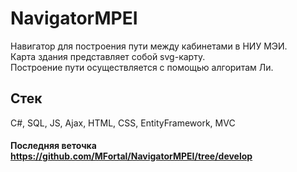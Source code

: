 # NavigatorMPEI
Навигатор для построения пути между кабинетами в НИУ МЭИ.  
Карта здания представляет собой svg-карту.  
Построение пути осуществляется с помощью алгоритам Ли.  

## Стек
С#, SQL, JS, Ajax, HTML, CSS, EntityFramework, MVC 

#### Последняя веточка https://github.com/MFortal/NavigatorMPEI/tree/develop

